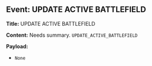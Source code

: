 ## Event: UPDATE ACTIVE BATTLEFIELD

**Title:** UPDATE ACTIVE BATTLEFIELD

**Content:**
Needs summary.
`UPDATE_ACTIVE_BATTLEFIELD`

**Payload:**
- `None`